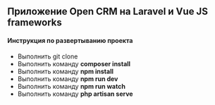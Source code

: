 <h2>Приложение Open CRM на Laravel и Vue JS frameworks</h2>

<h4>Инструкция по развертыванию проекта</h4>

<ul>
    <li>Выполнить git clone</li>
    <li>Выполнить команду <b>composer install</b></li>
    <li>Выполнить команду <b>npm install</b></li>
    <li>Выполнить команду <b>npm run dev</b></li>
    <li>Выполнить команду <b>npm run watch</b></li>
    <li>Выполнить команду <b>php artisan serve</b></li>
</ul>
